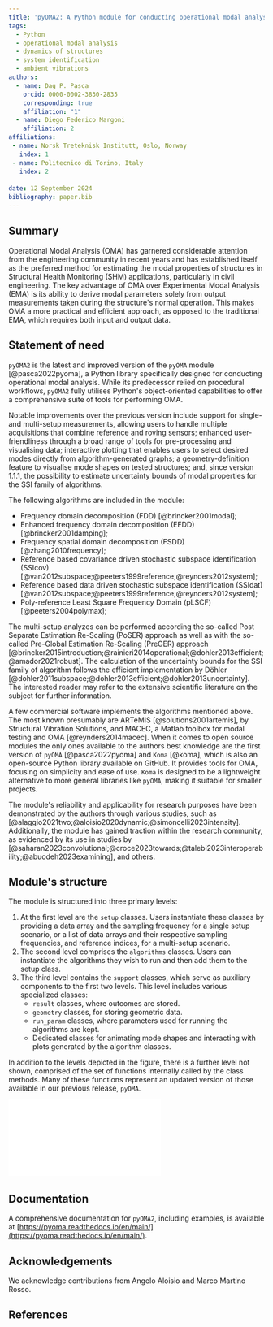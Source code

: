 ```yaml
---
title: 'pyOMA2: A Python module for conducting operational modal analysis'
tags:
  - Python
  - operational modal analysis
  - dynamics of structures
  - system identification
  - ambient vibrations
authors:
  - name: Dag P. Pasca
    orcid: 0000-0002-3830-2835
    corresponding: true
    affiliation: "1"
  - name: Diego Federico Margoni
    affiliation: 2
affiliations:
 - name: Norsk Treteknisk Institutt, Oslo, Norway
   index: 1
 - name: Politecnico di Torino, Italy
   index: 2

date: 12 September 2024
bibliography: paper.bib
---
```


## Summary

Operational Modal Analysis (OMA) has garnered considerable attention from
the engineering community in recent years and has established itself as
the preferred method for estimating the modal properties of structures in
Structural Health Monitoring (SHM) applications, particularly in civil engineering.
The key advantage of OMA over Experimental Modal Analysis (EMA) is its
ability to derive modal parameters solely from output measurements taken
during the structure's normal operation. This makes OMA a more practical
and efficient approach, as opposed to the traditional EMA, which requires
both input and output data.

## Statement of need

`pyOMA2` is the latest and improved version of the `pyOMA` module [@pasca2022pyoma], a Python
library specifically designed for conducting operational modal analysis.
While its predecessor relied on procedural workflows, `pyOMA2`
fully utilises Python's object-oriented capabilities to offer a
comprehensive suite of tools for performing OMA.

Notable improvements over the previous version include support for single- and multi-setup measurements, allowing users to handle multiple acquisitions that combine reference and roving sensors; enhanced user-friendliness through a broad range of tools for pre-processing and visualising data; interactive plotting that enables users to select desired modes directly from algorithm-generated graphs; a geometry-definition feature to visualise mode shapes on tested structures; and, since version 1.1.1, the possibility to estimate uncertainty bounds of modal properties for the SSI family of algorithms.

The following algorithms are included in the module:

- Frequency domain decomposition (FDD) [@brincker2001modal];
- Enhanced frequency domain decomposition (EFDD) [@brincker2001damping];
- Frequency spatial domain decomposition (FSDD) [@zhang2010frequency];
- Reference based covariance driven stochastic subspace identification (SSIcov) [@van2012subspace;@peeters1999reference;@reynders2012system];
- Reference based data driven stochastic subspace identification (SSIdat) [@van2012subspace;@peeters1999reference;@reynders2012system];
- Poly-reference Least Square Frequency Domain (pLSCF) [@peeters2004polymax];

The multi-setup analyzes can be performed according the so-called Post Separate Estimation
Re-Scaling (PoSER) approach as well as with the so-called Pre-Global Estimation Re-Scaling (PreGER)
approach [@brincker2015introduction;@rainieri2014operational;@dohler2013efficient;@amador2021robust]. The calculation of the uncertainty bounds for the SSI family of algorithm follows the efficient implementation by Döhler [@dohler2011subspace;@dohler2013efficient;@dohler2013uncertainty]. The interested reader may refer to the extensive scientific literature on the subject for further information.

A few commercial software implements the algorithms mentioned above.
The most known presumably are ARTeMIS [@solutions2001artemis], by Structural
Vibration Solutions, and MACEC, a Matlab toolbox for modal testing and
OMA [@reynders2014macec]. When it comes to open source modules the only ones
available to the authors best knowledge are the first version of `pyOMA`
[@pasca2022pyoma] and `Koma` [@koma], which is also an open-source Python library
available on GitHub. It provides tools for OMA, focusing on simplicity and ease of use.
`Koma` is designed to be a lightweight alternative to more general libraries like `pyOMA`,
making it suitable for smaller projects.

The module's reliability and applicability for research purposes have been
demonstrated by the authors through various studies, such as
[@alaggio2021two;@aloisio2020dynamic;@simoncelli2023intensity].
Additionally, the module has gained traction within the research community,
as evidenced by its use in studies by
[@saharan2023convolutional;@croce2023towards;@talebi2023interoperability;@abuodeh2023examining], and others.

## Module's structure

The module is structured into three primary levels:

1. At the first level are the `setup` classes. Users instantiate these classes by providing a data array and the sampling frequency for a single setup scenario, or a list of data arrays and their respective sampling frequencies, and reference indices, for a multi-setup scenario.
2. The second level comprises the `algorithms` classes. Users can instantiate the algorithms they wish to run and then add them to the setup class.
3. The third level contains the `support` classes, which serve as auxiliary components to the first two levels. This level includes various specialized classes:
    - `result` classes, where outcomes are stored.
    - `geometry` classes, for storing geometric data.
    - `run_param` classes, where parameters used for running the algorithms are kept.
    - Dedicated classes for animating mode shapes and interacting with plots generated by the algorithm classes.

In addition to the levels depicted in the figure, there is a further
level not shown, comprised of the set of functions internally called
by the class methods. Many of these functions represent an updated
version of those available in our previous release, `pyOMA`.

![Schematic organisation of the module showing inheritance between classes](../docs/img/info.pdf)

## Documentation

A comprehensive documentation for `pyOMA2`, including examples, is available at
[https://pyoma.readthedocs.io/en/main/](https://pyoma.readthedocs.io/en/main/).

## Acknowledgements

We acknowledge contributions from Angelo Aloisio and Marco Martino Rosso.

## References
